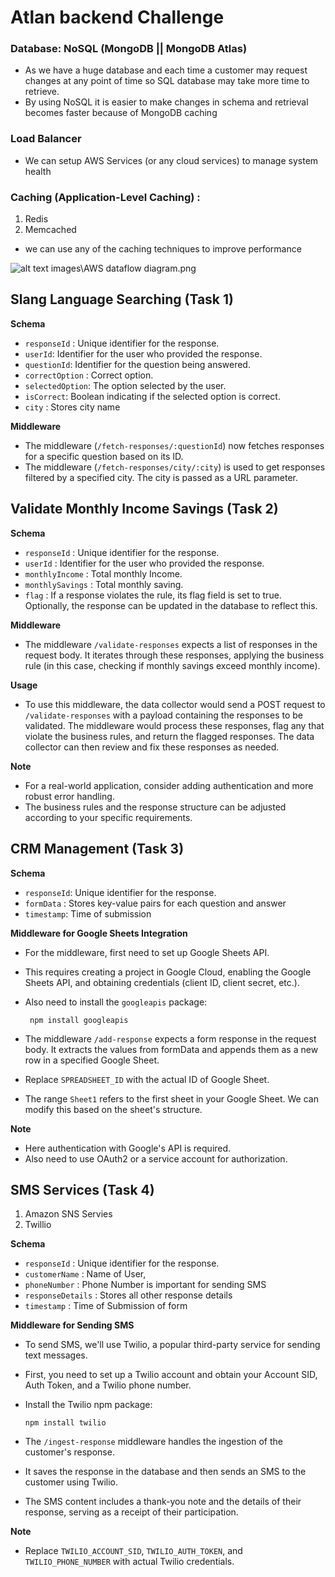 # Atlan backend Challenge

### Database: NoSQL (MongoDB || MongoDB Atlas)

- As we have a huge database and each time a customer may request changes at any point of time so SQL database may take more time to retrieve.
- By using NoSQL it is easier to make changes in schema and retrieval becomes faster because of MongoDB caching

### Load Balancer

- We can setup AWS Services (or any cloud services) to manage system health

### Caching (Application-Level Caching) :

1. Redis
2. Memcached

- we can use any of the caching techniques to improve performance

![alt text](https://github.com/sumitbhimte/backend/images/AWS-dataflow-diagram.png "AWS Dataflow Dig")
images\AWS dataflow diagram.png

## Slang Language Searching (Task 1)

**Schema**

- `responseId` : Unique identifier for the response.
- `userId`: Identifier for the user who provided the response.
- `questionId`: Identifier for the question being answered.
- `correctOption` : Correct option.
- `selectedOption`: The option selected by the user.
- `isCorrect`: Boolean indicating if the selected option is correct.
- `city` : Stores city name

**Middleware**

- The middleware (`/fetch-responses/:questionId`) now fetches responses for a specific question based on its ID.
- The middleware (`/fetch-responses/city/:city`) is used to get responses filtered by a specified city. The city is passed as a URL parameter.

## Validate Monthly Income Savings (Task 2)

**Schema**

- `responseId` : Unique identifier for the response.
- `userId` : Identifier for the user who provided the response.
- `monthlyIncome` : Total monthly Income.
- `monthlySavings` : Total monthly saving.
- `flag` : If a response violates the rule, its flag field is set to true. Optionally, the response can be updated in the database to reflect this.

**Middleware**

- The middleware `/validate-responses` expects a list of responses in the request body. It iterates through these responses, applying the business rule (in this case, checking if monthly savings exceed monthly income).

**Usage**

- To use this middleware, the data collector would send a POST request to `/validate-responses` with a payload containing the responses to be validated. The middleware would process these responses,
  flag any that violate the business rules, and return the flagged responses.
  The data collector can then review and fix these responses as needed.

**Note**

- For a real-world application, consider adding authentication and more robust error handling.
- The business rules and the response structure can be adjusted according to your specific requirements.

## CRM Management (Task 3)

**Schema**

- `responseId`: Unique identifier for the response.
- `formData` : Stores key-value pairs for each question and answer
- `timestamp`: Time of submission

**Middleware for Google Sheets Integration**

- For the middleware, first need to set up Google Sheets API.
- This requires creating a project in Google Cloud, enabling the Google Sheets API,
  and obtaining credentials (client ID, client secret, etc.).
- Also need to install the `googleapis` package:

       npm install googleapis

- The middleware `/add-response` expects a form response in the request body. It extracts the values from formData and appends them as a new row in a specified Google Sheet.
- Replace `SPREADSHEET_ID` with the actual ID of Google Sheet.
- The range `Sheet1` refers to the first sheet in your Google Sheet.
  We can modify this based on the sheet's structure.

**Note**

- Here authentication with Google's API is required.
- Also need to use OAuth2 or a service account for authorization.

## SMS Services (Task 4)

1.  Amazon SNS Servies
2.  Twillio

**Schema**

- `responseId` : Unique identifier for the response.
- `customerName` : Name of User,
- `phoneNumber` : Phone Number is important for sending SMS
- `responseDetails` : Stores all other response details
- `timestamp` : Time of Submission of form

**Middleware for Sending SMS**

- To send SMS, we'll use Twilio, a popular third-party service for sending text messages.
- First, you need to set up a Twilio account and obtain your Account SID, Auth Token, and a Twilio phone number.

- Install the Twilio npm package:

      npm install twilio

- The `/ingest-response` middleware handles the ingestion of the customer's response.
- It saves the response in the database and then sends an SMS to the customer using Twilio.
- The SMS content includes a thank-you note and the details of their response, serving as a receipt of their participation.

**Note**

- Replace `TWILIO_ACCOUNT_SID`, `TWILIO_AUTH_TOKEN`, and `TWILIO_PHONE_NUMBER` with actual Twilio credentials.
